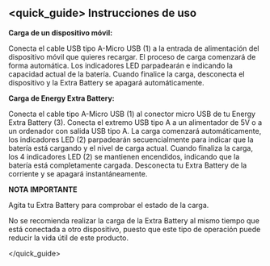 ## <quick_guide> Instrucciones de uso

**Carga de un dispositivo móvil:**

Conecta el cable USB tipo A-Micro USB (1) a la entrada de alimentación del dispositivo móvil que quieres recargar. El proceso de carga comenzará de forma automática. Los indicadores LED parpadearán e indicando la capacidad actual de la baterí­a. Cuando finalice la carga, desconecta el dispositivo y la Extra Battery se apagará automáticamente.


**Carga de Energy Extra Battery:**

Conecta el cable tipo A-Micro USB (1) al conector micro USB de tu Energy Extra Battery (3). Conecta el extremo USB tipo A a un alimentador de 5V o a un ordenador con salida USB tipo A. La carga comenzará automáticamente, los indicadores LED (2) parpadearán secuencialmente para indicar que la batería está cargando y el nivel de carga actual. Cuando finaliza la carga, los 4 indicadores LED (2) se mantienen encendidos, indicando que la batería está completamente cargada. Desconecta tu Extra Battery de la corriente y se apagará instantáneamente.



**NOTA IMPORTANTE**

Agita tu Extra Battery para comprobar el estado de la carga.

No se recomienda realizar la carga de la Extra Battery al mismo tiempo que está conectada a otro dispositivo, puesto que este tipo de operación puede reducir la vida útil de este producto.

</quick_guide>


